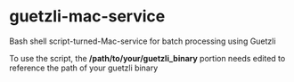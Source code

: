 # guetzli-mac-service
Bash shell script-turned-Mac-service for batch processing using Guetzli

To use the script, the **/path/to/your/guetzli_binary** portion needs edited to reference the path of your guetzli binary
